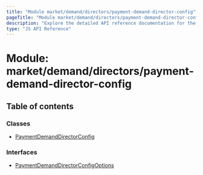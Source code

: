 ```yaml
---
title: "Module market/demand/directors/payment-demand-director-config"
pageTitle: "Module market/demand/directors/payment-demand-director-config - golem-js API Reference"
description: "Explore the detailed API reference documentation for the Module market/demand/directors/payment-demand-director-config within the golem-js SDK for the Golem Network."
type: "JS API Reference"
---
```

# Module: market/demand/directors/payment-demand-director-config

## Table of contents

### Classes

- [PaymentDemandDirectorConfig](../classes/market_demand_directors_payment_demand_director_config.PaymentDemandDirectorConfig)

### Interfaces

- [PaymentDemandDirectorConfigOptions](../interfaces/market_demand_directors_payment_demand_director_config.PaymentDemandDirectorConfigOptions)
